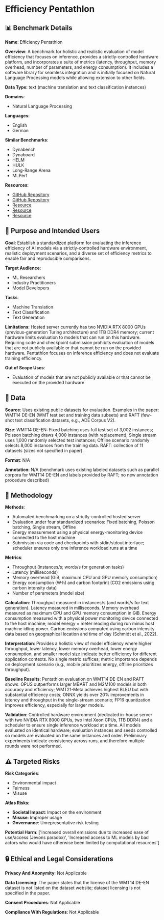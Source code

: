 # Efficiency Pentathlon

## 📊 Benchmark Details

**Name**: Efficiency Pentathlon

**Overview**: A benchmark for holistic and realistic evaluation of model efficiency that focuses on inference, provides a strictly-controlled hardware platform, and incorporates a suite of metrics (latency, throughput, memory overhead, number of parameters, and energy consumption). It includes a software library for seamless integration and is initially focused on Natural Language Processing models while allowing extension to other fields.

**Data Type**: text (machine translation and text classification instances)

**Domains**:
- Natural Language Processing

**Languages**:
- English
- German

**Similar Benchmarks**:
- Dynabench
- Dynaboard
- HELM
- HULK
- Long-Range Arena
- MLPerf

**Resources**:
- [GitHub Repository](https://github.com/allenai/efficiency-pentathlon)
- [GitHub Repository](https://github.com/allenai/catwalk)
- [Resource](https://shop.openenergymonitor.com/single-phase-6-channel-energy-monitoring-emontx-v4/)
- [Resource](https://openreview.net/forum?id=bgWHz41FMB7)
- [Resource](https://onnx.ai/)

## 🎯 Purpose and Intended Users

**Goal**: Establish a standardized platform for evaluating the inference efficiency of AI models via a strictly-controlled hardware environment, realistic deployment scenarios, and a diverse set of efficiency metrics to enable fair and reproducible comparisons.

**Target Audience**:
- ML Researchers
- Industry Practitioners
- Model Developers

**Tasks**:
- Machine Translation
- Text Classification
- Text Generation

**Limitations**: Hosted server currently has two NVIDIA RTX 8000 GPUs (previous-generation Turing architecture) and 1TB DDR4 memory; current hardware limits evaluation to models that can run on this hardware. Requiring code and checkpoint submission prohibits evaluation of models that are not publicly available or that cannot be run on the provided hardware. Pentathlon focuses on inference efficiency and does not evaluate training efficiency.

**Out of Scope Uses**:
- Evaluation of models that are not publicly available or that cannot be executed on the provided hardware

## 💾 Data

**Source**: Uses existing public datasets for evaluation. Examples in the paper: WMT14 DE-EN (WMT test set and training data subsets) and RAFT (few-shot text classification datasets, e.g., ADE Corpus V2).

**Size**: WMT14 DE-EN: Fixed batching uses full test set of 3,002 instances; Poisson batching draws 4,000 instances (with replacement); Single stream uses 1,000 randomly selected test instances; Offline scenario randomly selects 8,000 instances from the training data. RAFT: collection of 11 datasets (sizes not specified in paper).

**Format**: N/A

**Annotation**: N/A (benchmark uses existing labeled datasets such as parallel corpora for WMT14 DE-EN and labels provided by RAFT; no new annotation procedure described)

## 🔬 Methodology

**Methods**:
- Automated benchmarking on a strictly-controlled hosted server
- Evaluation under four standardized scenarios: Fixed batching, Poisson batching, Single stream, Offline
- Energy measurement using a physical energy-monitoring device connected to the host machine
- Submission via code and checkpoints with stdin/stdout interface; scheduler ensures only one inference workload runs at a time

**Metrics**:
- Throughput (instances/s; words/s for generation tasks)
- Latency (milliseconds)
- Memory overhead (GiB; maximum CPU and GPU memory consumption)
- Energy consumption (W·h) and carbon footprint (CO2 emissions using carbon intensity data)
- Number of parameters (model size)

**Calculation**: Throughput measured in instances/s (and words/s for text generation). Latency measured in milliseconds. Memory overhead measured as maximum CPU and GPU memory consumption in GiB. Energy consumption measured with a physical power monitoring device connected to the host machine; model energy = meter reading during run minus host machine idling power. Carbon emissions computed using carbon intensity data based on geographical location and time of day (Schmidt et al., 2022).

**Interpretation**: Provides a holistic view of model efficiency where higher throughput, lower latency, lower memory overhead, lower energy consumption, and smaller model size indicate better efficiency for different application contexts. No single metric suffices; metric importance depends on deployment scenario (e.g., mobile prioritizes energy, offline prioritizes throughput).

**Baseline Results**: Pentathlon evaluation on WMT14 DE-EN and RAFT shows: OPUS outperforms larger MBART and M2M100 models in both accuracy and efficiency; WMT21-Meta achieves highest BLEU but with substantial efficiency costs; ONNX yields over 20% improvements in latency and throughput in the single-stream scenario; FP16 quantization improves efficiency, especially for larger models.

**Validation**: Controlled hardware environment (dedicated in-house server with two NVIDIA RTX 8000 GPUs, two Intel Xeon CPUs, 1TB DDR4) and a scheduler to ensure single inference workload at a time. All models evaluated on identical hardware; evaluation instances and seeds controlled so models are evaluated on the same instances and order. Preliminary experiments indicate consistency across runs, and therefore multiple rounds were not performed.

## ⚠️ Targeted Risks

**Risk Categories**:
- Environmental impact
- Fairness
- Misuse

**Atlas Risks**:
- **Societal Impact**: Impact on the environment
- **Misuse**: Improper usage
- **Governance**: Unrepresentative risk testing

**Potential Harm**: ['Increased overall emissions due to increased ease of use/access (Jevons paradox)', 'Increased access to ML models by bad actors who would have otherwise been limited by computational resources']

## 🔒 Ethical and Legal Considerations

**Privacy And Anonymity**: Not Applicable

**Data Licensing**: The paper states that the license of the WMT14 DE-EN dataset is not listed on the dataset website; dataset licensing is not specified in the paper.

**Consent Procedures**: Not Applicable

**Compliance With Regulations**: Not Applicable
